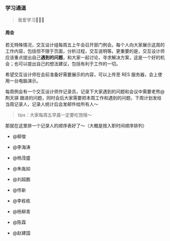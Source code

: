 ### 学习通道

> 我爱学习🙂🙂🙂

#### 周会

若无特殊情况，交互设计组每周五上午会召开部门例会。每个人向大家展示这周的工作内容，包括但不限于页面，分析过程，交互说明等。更重要的是，交互设计师应该重点提出自己**遇到的问题**，和大家一起讨论，寻求解决方案，这是一个好的机会；也可以提出自己的想法建议，包括有利于工作的一切。

希望交互设计师在会前准备好需要展示的内容，可以上传至 RES 服务器，会上使用一台电脑演示。

每周例会有一个交互设计师作记录员，记录下大家遇到的问题和会议中需要老熊@荆天骐 跟进的问题，同时会后大家需要把本周工作和遇到的问题，下周计划发给当周记录人，记录人统计后会发邮件给所有人～

> tips：大家每周五早晨一定要吃饱哦～

那就在这里排一个记录人的顺序表好了～（大概是按入职时间顺序排列）

- @柳俊

- @李海涛

- @杨茂盛

- @朱胤如

- @刘超鹏

- @佟新

- @李栋栋

- @杨柳青

- @陈霖

- @赵建国
